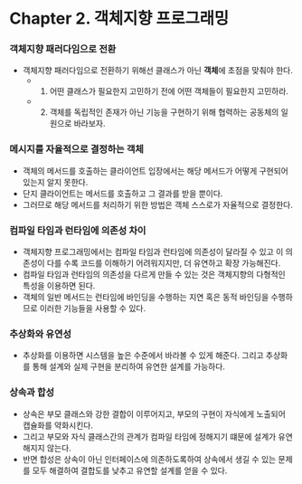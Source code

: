 # Chapter 2. 객체지향 프로그래밍
### 객체지향 패러다임으로 전환
- 객체지향 패러다임으로 전환하기 위해선 클래스가 아닌 **객체**에 초점을 맞춰야 한다.
    - 1) 어떤 클래스가 필요한지 고민하기 전에 어떤 객체들이 필요한지 고민하라.
    - 2) 객체를 독립적인 존재가 아닌 기능을 구현하기 위해 협력하는 공동체의 일원으로 바라보자. 
    
### 메시지를 자율적으로 결정하는 객체
- 객체의 메서드를 호출하는 클라이언트 입장에서는 해당 메서드가 어떻게 구현되어있는지 알지 못한다.
- 단지 클라이언트는 메서드를 호출하고 그 결과를 받을 뿐이다.
- 그러므로 해당 메서드를 처리하기 위한 방법은 객체 스스로가 자율적으로 결정한다.

### 컴파일 타임과 런타임에 의존성 차이
- 객체지향 프로그래밍에서는 컴파일 타임과 런타임에 의존성이 달라질 수 있고 이 의존성이 다를 수록 코드를 이해하기 어려워지지만, 더 유연하고 확장 가능해진다.
- 컴파일 타임과 런타임의 의존성을 다르게 만들 수 있는 것은 객체지향의 다형적인 특성을 이용하면 된다.
- 객체의 일반 메서드는 런타임에 바인딩을 수행하는 지연 혹은 동적 바인딩을 수행하므로 이러한 기능들을 사용할 수 있다.

### 추상화와 유연성
- 추상화를 이용하면 시스템을 높은 수준에서 바라볼 수 있게 해준다. 그리고 추상화를 통해 설계와 실제 구현을 분리하여 유연한 설계를 가능하다.

### 상속과 합성
- 상속은 부모 클래스와 강한 결합이 이루어지고, 부모의 구현이 자식에게 노출되어 캡슐화를 약화시킨다.
- 그리고 부모와 자식 클래스간의 관계가 컴파일 타임에 정해지기 떄문에 설계가 유연해지지 않는다.
- 반면 합성은 상속이 아닌 인터페이스에 의존하도록하여 상속에서 생길 수 있는 문제를 모두 해결하여 결합도를 낮추고 유연할 설계를 얻을 수 있다.
 
 
